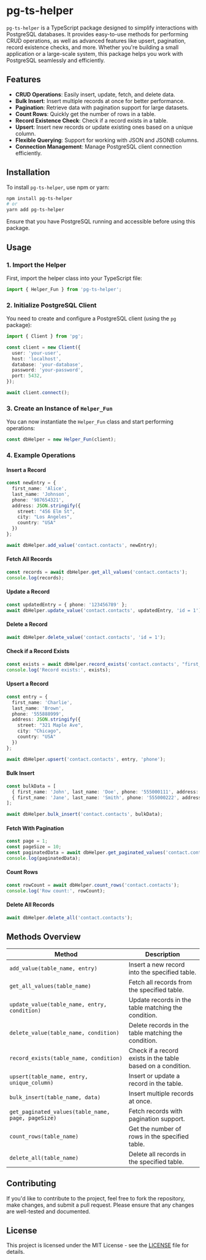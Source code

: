 # **pg-ts-helper**

`pg-ts-helper` is a TypeScript package designed to simplify interactions with PostgreSQL databases. It provides easy-to-use methods for performing CRUD operations, as well as advanced features like upsert, pagination, record existence checks, and more. Whether you're building a small application or a large-scale system, this package helps you work with PostgreSQL seamlessly and efficiently.

## **Features**

- **CRUD Operations**: Easily insert, update, fetch, and delete data.
- **Bulk Insert**: Insert multiple records at once for better performance.
- **Pagination**: Retrieve data with pagination support for large datasets.
- **Count Rows**: Quickly get the number of rows in a table.
- **Record Existence Check**: Check if a record exists in a table.
- **Upsert**: Insert new records or update existing ones based on a unique column.
- **Flexible Querying**: Support for working with JSON and JSONB columns.
- **Connection Management**: Manage PostgreSQL client connection efficiently.

## **Installation**

To install `pg-ts-helper`, use npm or yarn:

```bash
npm install pg-ts-helper
# or
yarn add pg-ts-helper
```

Ensure that you have PostgreSQL running and accessible before using this package.

## **Usage**

### **1. Import the Helper**

First, import the helper class into your TypeScript file:

```typescript
import { Helper_Fun } from 'pg-ts-helper';
```

### **2. Initialize PostgreSQL Client**

You need to create and configure a PostgreSQL client (using the `pg` package):

```typescript
import { Client } from 'pg';

const client = new Client({
  user: 'your-user',
  host: 'localhost',
  database: 'your-database',
  password: 'your-password',
  port: 5432,
});

await client.connect();
```

### **3. Create an Instance of `Helper_Fun`**

You can now instantiate the `Helper_Fun` class and start performing operations:

```typescript
const dbHelper = new Helper_Fun(client);
```

### **4. Example Operations**

#### **Insert a Record**

```typescript
const newEntry = {
  first_name: 'Alice',
  last_name: 'Johnson',
  phone: '987654321',
  address: JSON.stringify({
    street: "456 Elm St",
    city: "Los Angeles",
    country: "USA"
  })
};

await dbHelper.add_value('contact.contacts', newEntry);
```

#### **Fetch All Records**

```typescript
const records = await dbHelper.get_all_values('contact.contacts');
console.log(records);
```

#### **Update a Record**

```typescript
const updatedEntry = { phone: '123456789' };
await dbHelper.update_value('contact.contacts', updatedEntry, 'id = 1');
```

#### **Delete a Record**

```typescript
await dbHelper.delete_value('contact.contacts', 'id = 1');
```

#### **Check if a Record Exists**

```typescript
const exists = await dbHelper.record_exists('contact.contacts', "first_name = 'Alice'");
console.log('Record exists:', exists);
```

#### **Upsert a Record**

```typescript
const entry = {
  first_name: 'Charlie',
  last_name: 'Brown',
  phone: '555888999',
  address: JSON.stringify({
    street: "321 Maple Ave",
    city: "Chicago",
    country: "USA"
  })
};

await dbHelper.upsert('contact.contacts', entry, 'phone');
```

#### **Bulk Insert**

```typescript
const bulkData = [
  { first_name: 'John', last_name: 'Doe', phone: '555000111', address: JSON.stringify({ street: '123 Main St', city: 'New York', country: 'USA' }) },
  { first_name: 'Jane', last_name: 'Smith', phone: '555000222', address: JSON.stringify({ street: '456 Oak St', city: 'Los Angeles', country: 'USA' }) }
];

await dbHelper.bulk_insert('contact.contacts', bulkData);
```

#### **Fetch With Pagination**

```typescript
const page = 1;
const pageSize = 10;
const paginatedData = await dbHelper.get_paginated_values('contact.contacts', page, pageSize);
console.log(paginatedData);
```

#### **Count Rows**

```typescript
const rowCount = await dbHelper.count_rows('contact.contacts');
console.log('Row count:', rowCount);
```

#### **Delete All Records**

```typescript
await dbHelper.delete_all('contact.contacts');
```

## **Methods Overview**

| Method                          | Description                                                      |
|----------------------------------|------------------------------------------------------------------|
| `add_value(table_name, entry)`   | Insert a new record into the specified table.                   |
| `get_all_values(table_name)`     | Fetch all records from the specified table.                     |
| `update_value(table_name, entry, condition)` | Update records in the table matching the condition.         |
| `delete_value(table_name, condition)` | Delete records in the table matching the condition.           |
| `record_exists(table_name, condition)` | Check if a record exists in the table based on a condition.  |
| `upsert(table_name, entry, unique_column)` | Insert or update a record in the table.                      |
| `bulk_insert(table_name, data)`  | Insert multiple records at once.                                |
| `get_paginated_values(table_name, page, pageSize)` | Fetch records with pagination support.           |
| `count_rows(table_name)`         | Get the number of rows in the specified table.                  |
| `delete_all(table_name)`         | Delete all records in the specified table.                      |

## **Contributing**

If you'd like to contribute to the project, feel free to fork the repository, make changes, and submit a pull request. Please ensure that any changes are well-tested and documented.

## **License**

This project is licensed under the MIT License - see the [LICENSE](LICENSE) file for details.
